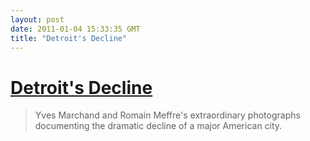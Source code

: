 ```yaml
---
layout: post
date: 2011-01-04 15:33:35 GMT
title: "Detroit's Decline"
---
```

# [Detroit's Decline](http://www.guardian.co.uk/artanddesign/gallery/2011/jan/02/photography-detroit#/)

> Yves Marchand and Romain Meffre's extraordinary photographs documenting the dramatic decline of a major American city.